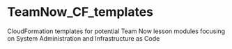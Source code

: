 # TeamNow_CF_templates
CloudFormation templates for potential Team Now lesson modules focusing on System Administration and Infrastructure as Code
